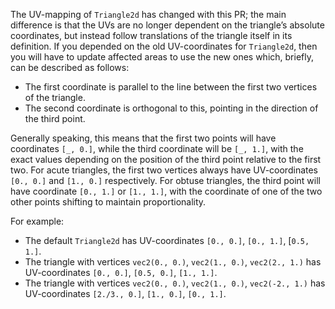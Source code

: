 The UV-mapping of `Triangle2d` has changed with this PR; the main difference is that the UVs are no longer dependent on the triangle’s absolute coordinates, but instead follow translations of the triangle itself in its definition. If you depended on the old UV-coordinates for `Triangle2d`, then you will have to update affected areas to use the new ones which, briefly, can be described as follows:

- The first coordinate is parallel to the line between the first two vertices of the triangle.
- The second coordinate is orthogonal to this, pointing in the direction of the third point.

Generally speaking, this means that the first two points will have coordinates `[_, 0.]`, while the third coordinate will be `[_, 1.]`, with the exact values depending on the position of the third point relative to the first two. For acute triangles, the first two vertices always have UV-coordinates `[0., 0.]` and `[1., 0.]` respectively. For obtuse triangles, the third point will have coordinate `[0., 1.]` or `[1., 1.]`, with the coordinate of one of the two other points shifting to maintain proportionality.

For example: 

- The default `Triangle2d` has UV-coordinates `[0., 0.]`, `[0., 1.]`, [`0.5, 1.]`.
- The triangle with vertices `vec2(0., 0.)`, `vec2(1., 0.)`, `vec2(2., 1.)` has UV-coordinates `[0., 0.]`, `[0.5, 0.]`, `[1., 1.]`.
- The triangle with vertices `vec2(0., 0.)`, `vec2(1., 0.)`, `vec2(-2., 1.)` has UV-coordinates `[2./3., 0.]`, `[1., 0.]`, `[0., 1.]`.
